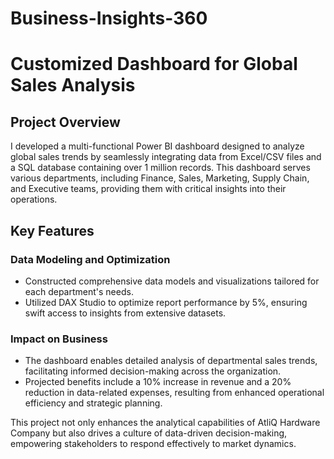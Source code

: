 


# Business-Insights-360 
# Customized Dashboard for Global Sales Analysis

## Project Overview
I developed a multi-functional Power BI dashboard designed to analyze global sales trends by seamlessly integrating data from Excel/CSV files and a SQL database containing over 1 million records. This dashboard serves various departments, including Finance, Sales, Marketing, Supply Chain, and Executive teams, providing them with critical insights into their operations.

## Key Features

### Data Modeling and Optimization
- Constructed comprehensive data models and visualizations tailored for each department's needs.
- Utilized DAX Studio to optimize report performance by 5%, ensuring swift access to insights from extensive datasets.

### Impact on Business
- The dashboard enables detailed analysis of departmental sales trends, facilitating informed decision-making across the organization.
- Projected benefits include a 10% increase in revenue and a 20% reduction in data-related expenses, resulting from enhanced operational efficiency and strategic planning.

This project not only enhances the analytical capabilities of AtliQ Hardware Company but also drives a culture of data-driven decision-making, empowering stakeholders to respond effectively to market dynamics.
